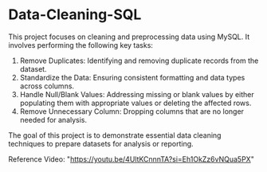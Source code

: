 # Data-Cleaning-SQL

This project focuses on cleaning and preprocessing data using MySQL. It involves performing the following key tasks:

1. Remove Duplicates: Identifying and removing duplicate records from the dataset.
2. Standardize the Data: Ensuring consistent formatting and data types across columns.
3. Handle Null/Blank Values: Addressing missing or blank values by either populating them with appropriate values or deleting the affected rows.
4. Remove Unnecessary Column: Dropping columns that are no longer needed for analysis.

The goal of this project is to demonstrate essential data cleaning techniques to prepare datasets for analysis or reporting.

Reference Video: "https://youtu.be/4UltKCnnnTA?si=Eh1OkZz6vNQua5PX"

